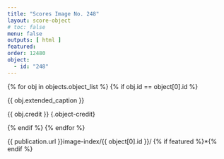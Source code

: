 ```yaml
---
title: "Scores Image No. 248"
layout: score-object
# toc: false
menu: false
outputs: [ html ]
featured: 
order: 12480
object:
  - id: "248"
---
```


{% for obj in objects.object_list %}
{% if obj.id == object[0].id %}

{{ obj.extended_caption }}

{{ obj.credit }} {.object-credit}

{% endif %}
{% endfor %}

<div class="object-credit object-url is-print-only">

{{ publication.url }}image-index/{{ object[0].id }}/ {% if featured %}*{% endif %}

</div>
